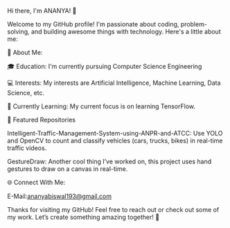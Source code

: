 Hi there, I'm ANANYA! 👋

Welcome to my GitHub profile! I'm passionate about coding, problem-solving, and building awesome things with technology. Here's a little about me:

🚀 About Me:

🎓 Education: I'm currently pursuing Computer Science Engineering 

💻 Interests: My interests are Artificial Intelligence, Machine Learning,  Data Science, etc.

🌱 Currently Learning: My current focus is on learning TensorFlow.

🌟 Featured Repositories

Intelligent-Traffic-Management-System-using-ANPR-and-ATCC: Use YOLO and OpenCV to count and classify vehicles (cars, trucks, bikes) in real-time traffic videos.

GestureDraw: Another cool thing I’ve worked on, this project uses hand gestures to draw on a canvas in real-time.



🌐 Connect With Me:


E-Mail:ananyabiswal193@gmail.com

Thanks for visiting my GitHub! Feel free to reach out or check out some of my work. Let’s create something amazing together! 🚀


<!---
ananyagm/ananyagm is a ✨ special ✨ repository because its `README.md` (this file) appears on your GitHub profile.
You can click the Preview link to take a look at your changes.
--->
